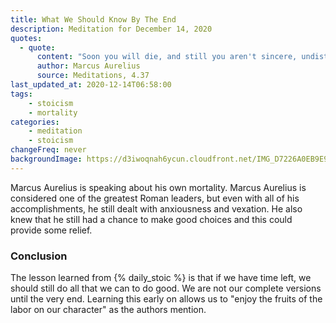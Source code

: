 ```yaml
---
title: What We Should Know By The End
description: Meditation for December 14, 2020
quotes: 
  - quote:
      content: "Soon you will die, and still you aren't sincere, undisturbed, or free from suspicion that external things can harm you, nor are you gracious to all, knowing that wisdom and acting justly are one and the same."
      author: Marcus Aurelius
      source: Meditations, 4.37
last_updated_at: 2020-12-14T06:58:00
tags:
    - stoicism
    - mortality
categories:
    - meditation
    - stoicism
changeFreq: never
backgroundImage: https://d3iwoqnah6ycun.cloudfront.net/IMG_D7226A0EB9E9.jpg
---
```


Marcus Aurelius is speaking about his own mortality. Marcus Aurelius is considered one of the greatest Roman leaders, 
but even with all of his accomplishments, he still dealt with anxiousness and vexation. He also knew that he still had 
a chance to make good choices and this could provide some relief.

### Conclusion 

The lesson learned from {% daily_stoic %} is that if we have time left, we should still do all that we can to do good.
We are not our complete versions until the very end. Learning this early on allows us to "enjoy the fruits of the labor
on our character" as the authors mention.
